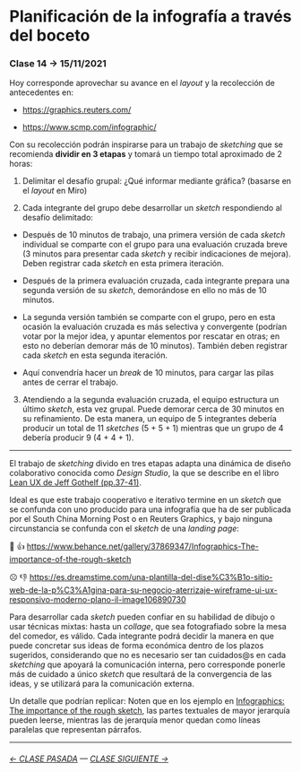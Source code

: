 # Planificación de la infografía a través del boceto

### Clase 14 → 15/11/2021

Hoy corresponde aprovechar su avance en el *layout* y la recolección de antecedentes en:

- https://graphics.reuters.com/

- https://www.scmp.com/infographic/

Con su recolección podrán inspirarse para un trabajo de *sketching* que se recomienda **dividir en 3 etapas** y tomará un tiempo total aproximado de 2 horas:

1. Delimitar el desafío grupal: ¿Qué informar mediante gráfica? (basarse en el *layout* en Miro)

2. Cada integrante del grupo debe desarrollar un *sketch* respondiendo al desafío delimitado:
 
- Después de 10 minutos de trabajo, una primera versión de cada *sketch* individual se comparte con el grupo para una evaluación cruzada breve (3 minutos para presentar cada *sketch* y recibir indicaciones de mejora). Deben registrar cada *sketch* en esta primera iteración.

- Después de la primera evaluación cruzada, cada integrante prepara una segunda versión de su *sketch*, demorándose en ello no más de 10 minutos.

- La segunda versión también se comparte con el grupo, pero en esta ocasión la evaluación cruzada es más selectiva y convergente (podrían votar por la mejor idea, y apuntar elementos por rescatar en otras; en esto no deberían demorar más de 10 minutos). También deben registrar cada *sketch* en esta segunda iteración.

- Aquí convendría hacer un *break* de 10 minutos, para cargar las pilas antes de cerrar el trabajo.

3. Atendiendo a la segunda evaluación cruzada, el equipo estructura un último *sketch*, esta vez grupal. Puede demorar cerca de 30 minutos en su refinamiento. De esta manera, un equipo de 5 integrantes debería producir un total de 11 *sketches* (5 + 5 + 1) mientras que un grupo de 4 debería producir 9 (4 + 4 + 1).

- - - - - - - -

El trabajo de *sketching* divido en tres etapas adapta una dinámica de diseño colaborativo conocida como *Design Studio*, la que se describe en el libro [Lean UX de Jeff Gothelf (pp.37-41)](https://drive.google.com/file/d/1sjTOzb0sRthTwPaNZF5wDJ4KkEsgChAc/view?usp=sharing).

Ideal es que este trabajo cooperativo e iterativo termine en un *sketch* que se confunda con uno producido para una infografía que ha de ser publicada por el South China Morning Post o en Reuters Graphics, y bajo ninguna circunstancia se confunda con el *sketch* de una *landing page*:

🙂  👍  https://www.behance.net/gallery/37869347/Infographics-The-importance-of-the-rough-sketch

☹️  👎  https://es.dreamstime.com/una-plantilla-del-dise%C3%B1o-sitio-web-de-la-p%C3%A1gina-para-su-negocio-aterrizaje-wireframe-ui-ux-responsivo-moderno-plano-il-image106890730

Para desarrollar cada *sketch* pueden confiar en su habilidad de dibujo o usar técnicas mixtas: hasta un *collage*, que sea fotografiado sobre la mesa del comedor, es válido. Cada integrante podrá decidir la manera en que puede concretar sus ideas de forma económica dentro de los plazos sugeridos, considerando que no es necesario ser tan cuidados@s en cada *sketching* que apoyará la comunicación interna, pero corresponde ponerle más de cuidado a único *sketch* que resultará de la convergencia de las ideas, y se utilizará para la comunicación externa.

Un detalle que podrían replicar: Noten que en los ejemplo en [Infographics: The importance of the rough sketch](https://www.behance.net/gallery/37869347/Infographics-The-importance-of-the-rough-sketch), las partes textuales de mayor jerarquía pueden leerse, mientras las de jerarquía menor quedan como líneas paralelas que representan párrafos.

- - - - - - - -


###### [← CLASE PASADA](https://github.com/profesorfaco/dno075-2021-2/tree/main/clase-13) — [CLASE SIGUIENTE →](https://github.com/profesorfaco/dno075-2021-2/tree/main/clase-15) 
